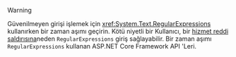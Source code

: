 > [!WARNING]
> Güvenilmeyen girişi işlemek için <xref:System.Text.RegularExpressions> kullanırken bir zaman aşımı geçirin. Kötü niyetli bir Kullanıcı, bir [hizmet reddi saldırısına](https://www.us-cert.gov/ncas/tips/ST04-015)neden `RegularExpressions` giriş sağlayabilir. Bir zaman aşımı `RegularExpressions` kullanan ASP.NET Core Framework API 'Leri.
